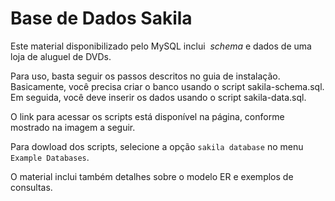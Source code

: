 # Base de Dados Sakila


Este material disponibilizado pelo MySQL inclui  _schema_ e dados de uma loja de aluguel de DVDs.

Para uso, basta seguir os passos descritos no guia de instalação. Basicamente, você precisa criar o banco usando o script sakila-schema.sql. Em seguida, você deve inserir os dados usando o script sakila-data.sql.

O link para acessar os scripts está disponível na página, conforme mostrado na imagem a seguir. 




Para dowload dos scripts, selecione a opção `sakila database` no menu `Example Databases`. 





O material inclui também detalhes sobre o modelo ER e exemplos de consultas.
